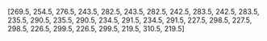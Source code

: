 [269.5, 254.5, 276.5, 243.5, 282.5, 243.5, 282.5, 242.5, 283.5, 242.5, 283.5, 235.5, 290.5, 235.5, 290.5, 234.5, 291.5, 234.5, 291.5, 227.5, 298.5, 227.5, 298.5, 226.5, 299.5, 226.5, 299.5, 219.5, 310.5, 219.5]
